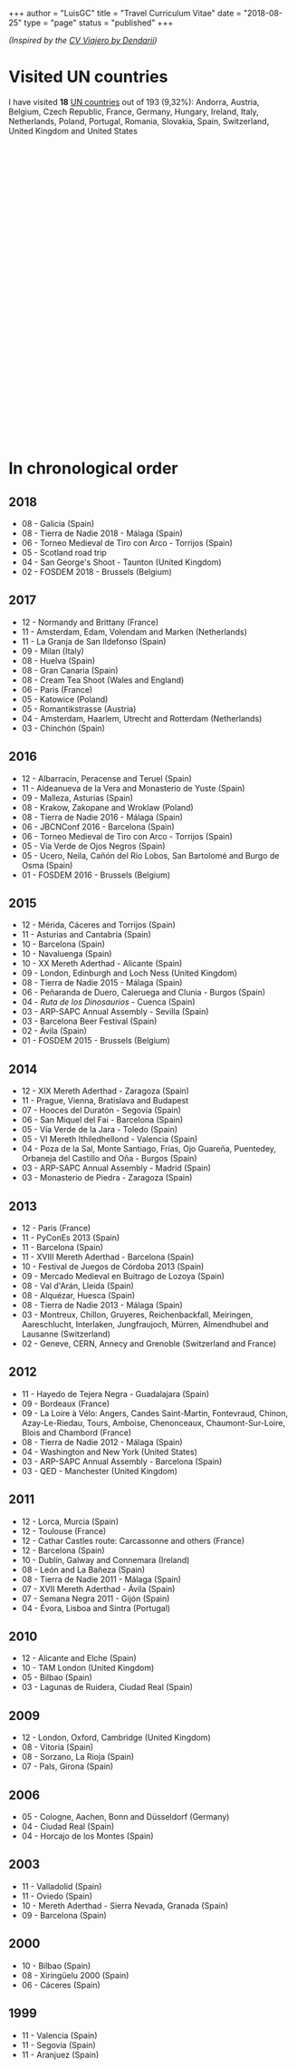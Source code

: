 +++
author = "LuisGC"
title = "Travel Curriculum Vitae"
date = "2018-08-25"
type = "page"
status = "published"
+++

<link rel="stylesheet" href="//cdnjs.cloudflare.com/ajax/libs/jqueryui/1.12.1/jquery-ui.css" />
<link rel="stylesheet" href="//cdnjs.cloudflare.com/ajax/libs/leaflet/1.2.0/leaflet.css" />
<style>
@media screen and (max-width: 600px) {
  #map {
    visibility: hidden;
    clear: both;
    float: left;
    margin: 10px auto 5px 20px;
    width: 28%;
    display: none;
  }
}
</style>

_(Inspired by the [CV Viajero by Dendarii](https://dendarii.es/cv-viajero/))_

# Visited UN countries

I have visited **18** [UN countries](https://en.wikipedia.org/wiki/Member_states_of_the_United_Nations) out of 193 (9,32%): Andorra, Austria, Belgium, Czech Republic, France, Germany, Hungary, Ireland, Italy, Netherlands, Poland, Portugal, Romania, Slovakia, Spain, Switzerland, United Kingdom and United States

<div id="map" style="height: 500px; width: 100%"></div>
<br />

# In chronological order

## 2018

* 08 - Galicia (Spain)
* 08 - Tierra de Nadie 2018 - Málaga (Spain)
* 06 - Torneo Medieval de Tiro con Arco - Torrijos (Spain)
* 05 - Scotland road trip
* 04 - San George's Shoot - Taunton (United Kingdom)
* 02 - FOSDEM 2018 - Brussels (Belgium)

## 2017

* 12 - Normandy and Brittany (France)
* 11 - Amsterdam, Edam, Volendam and Marken (Netherlands)
* 11 - La Granja de San Ildefonso (Spain)
* 09 - Milan (Italy)
* 08 - Huelva (Spain)
* 08 - Gran Canaria (Spain)
* 08 - Cream Tea Shoot (Wales and England)
* 06 - Paris (France)
* 05 - Katowice (Poland)
* 05 - Romantikstrasse (Austria)
* 04 - Amsterdam, Haarlem, Utrecht and Rotterdam (Netherlands)
* 03 - Chinchón (Spain)

## 2016

* 12 - Albarracín, Peracense and Teruel (Spain)
* 11 - Aldeanueva de la Vera and Monasterio de Yuste (Spain)
* 09 - Malleza, Asturias (Spain)
* 08 - Krakow, Zakopane and Wroklaw (Poland)
* 08 - Tierra de Nadie 2016 - Málaga (Spain)
* 06 - JBCNConf 2016 - Barcelona (Spain)
* 06 - Torneo Medieval de Tiro con Arco - Torrijos (Spain)
* 05 - Vía Verde de Ojos Negros (Spain)
* 05 - Ucero, Neila, Cañón del Río Lobos, San Bartolomé and Burgo de Osma (Spain)
* 01 - FOSDEM 2016 - Brussels (Belgium)

## 2015

* 12 - Mérida, Cáceres and Torrijos (Spain)
* 11 - Asturias and Cantabria (Spain)
* 10 - Barcelona (Spain)
* 10 - Navaluenga (Spain)
* 10 - XX Mereth Aderthad - Alicante (Spain)
* 09 - London, Edinburgh and Loch Ness (United Kingdom)
* 08 - Tierra de Nadie 2015 - Málaga (Spain)
* 06 - Peñaranda de Duero, Caleruega and Clunia - Burgos (Spain)
* 04 - _Ruta de los Dinosaurios_ - Cuenca (Spain)
* 03 - ARP-SAPC Annual Assembly - Sevilla (Spain)
* 03 - Barcelona Beer Festival (Spain)
* 02 - Ávila (Spain)
* 01 - FOSDEM 2015 - Brussels (Belgium)

## 2014

* 12 - XIX Mereth Aderthad - Zaragoza (Spain)
* 11 - Prague, Vienna, Bratislava and Budapest
* 07 - Hooces del Duratón - Segovia (Spain)
* 06 - San Miquel del Fai - Barcelona (Spain)
* 05 - Vía Verde de la Jara - Toledo (Spain)
* 05 - VI Mereth Ithiledhellond - Valencia (Spain)
* 04 - Poza de la Sal, Monte Santiago, Frías, Ojo Guareña, Puentedey, Orbaneja del Castillo and Oña - Burgos (Spain)
* 03 - ARP-SAPC Annual Assembly - Madrid (Spain)
* 03 - Monasterio de Piedra - Zaragoza (Spain)

## 2013

* 12 - Paris (France)
* 11 - PyConEs 2013 (Spain)
* 11 - Barcelona (Spain)
* 11 - XVIII Mereth Aderthad - Barcelona (Spain)
* 10 - Festival de Juegos de Córdoba 2013 (Spain)
* 09 - Mercado Medieval en Buitrago de Lozoya (Spain)
* 08 - Val d'Arán, Lleida (Spain)
* 08 - Alquézar, Huesca (Spain)
* 08 - Tierra de Nadie 2013 - Málaga (Spain)
* 03 - Montreux, Chillon, Gruyeres, Reichenbackfall, Meiringen, Aareschlucht, Interlaken, Jungfraujoch, Mürren, Almendhubel and Lausanne (Switzerland)
* 02 - Geneve, CERN, Annecy and Grenoble (Switzerland and France)

## 2012

* 11 - Hayedo de Tejera Negra - Guadalajara (Spain)
* 09 - Bordeaux (France)
* 09 - La Loire à Vélo: Angers, Candes Saint-Martin, Fontevraud, Chinon, Azay-Le-Riedau, Tours, Amboise, Chenonceaux, Chaumont-Sur-Loire, Blois and Chambord (France)
* 08 - Tierra de Nadie 2012 - Málaga (Spain)
* 04 - Washington and New York (United States)
* 03 - ARP-SAPC Annual Assembly - Barcelona (Spain)
* 03 - QED - Manchester (United Kingdom)

## 2011

* 12 - Lorca, Murcia (Spain)
* 12 - Toulouse (France)
* 12 - Cathar Castles route: Carcassonne and others (France)
* 12 - Barcelona (Spain)
* 10 - Dublín, Galway and Connemara (Ireland)
* 08 - León and La Bañeza (Spain)
* 08 - Tierra de Nadie 2011 - Málaga (Spain)
* 07 - XVII Mereth Aderthad - Ávila (Spain)
* 07 - Semana Negra 2011 - Gijón (Spain)
* 04 - Évora, Lisboa and Sintra (Portugal)

## 2010

* 12 - Alicante and Elche (Spain)
* 10 - TAM London (United Kingdom)
* 05 - Bilbao (Spain)
* 03 - Lagunas de Ruidera, Ciudad Real (Spain)

## 2009

* 12 - London, Oxford, Cambridge (United Kingdom)
* 08 - Vitoria (Spain)
* 08 - Sorzano, La Rioja (Spain)
* 07 - Pals, Girona (Spain)

## 2006

* 05 - Cologne, Aachen, Bonn and Düsseldorf (Germany)
* 04 - Ciudad Real (Spain)
* 04 - Horcajo de los Montes (Spain)

## 2003

* 11 - Valladolid (Spain)
* 11 - Oviedo (Spain)
* 10 - Mereth Aderthad - Sierra Nevada, Granada (Spain)
* 09 - Barcelona (Spain)

## 2000

* 10 - Bilbao (Spain)
* 08 - Xiringüelu 2000 (Spain)
* 06 - Cáceres (Spain)

## 1999

* 11 - Valencia (Spain)
* 11 - Segovia (Spain)
* 11 - Aranjuez (Spain)


<script src="//cdnjs.cloudflare.com/ajax/libs/jquery/3.2.1/jquery.min.js" ></script>
<script src="//cdnjs.cloudflare.com/ajax/libs/jqueryui/1.12.1/jquery-ui.js" ></script>
<script src="//cdnjs.cloudflare.com/ajax/libs/leaflet/1.2.0/leaflet.js" ></script>
<script src="/js/visited.js" type="text/javascript"></script>
<script>
function onEachFeature(feature, layer) {
    var popupContent = feature.properties.name;
    layer.bindPopup(popupContent);
}
var mymap = L.map('map').setView([20, 0], 2);
L.tileLayer('//api.tiles.mapbox.com/v4/{id}/{z}/{x}/{y}.png?access_token={accessToken}', {
    attribution: 'Map data &copy; <a href="http://openstreetmap.org">OpenStreetMap</a> contributors, <a href="http://creativecommons.org/licenses/by-sa/2.0/">CC-BY-SA</a>, Imagery © <a href="http://mapbox.com">Mapbox</a>',
    maxZoom: 18,
    id: 'mapbox.outdoors',
    accessToken: 'pk.eyJ1IjoieWFtaWxhIiwiYSI6IjUzNDE5ZDRkZjBiZjBiZDY0YTBhZjBmNmUyZGYzYTZiIn0.okLJEzGsBQ6IOgn1mhToIQ'
}).addTo(mymap);
L.geoJSON(features, {
    onEachFeature: onEachFeature
}).addTo(mymap);
</script>
